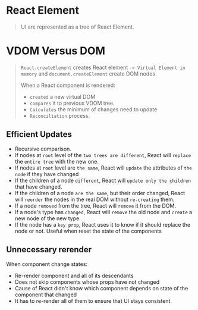 # React Element
> UI are represented as a tree of React Element. 
> 

# VDOM Versus DOM
> `React.createElement` creates React element `-> Virtual Element in memory` and `document.createElement` create DOM nodes
> 
> When a React component is rendered: 
> + `created` a new virtual DOM
> + `compares` it to previous VDOM tree.
> + `Calculates` the minimum of changes need to update
> + `Reconciliation` process.

## Efficient Updates
+ Recursive comparison.
+ If nodes at `root` level of the `two trees are different`, React will `replace` the `entire tree` with the new one.
+ If nodes at `root` level are `the same`, React will `update` the attributes of `the node` if they have changed
+ If the children of a node `different`, React will `update only the children` that have changed.
+ If the children of a node `are the same`, but their order changed, React will `reorder` the nodes in the real DOM without `re-creating` them.
+ If a node `removed` from the tree, React will `remove` it from the DOM.
+ If a node's type has `changed`, React will `remove` the old node and `create` a new node of the new type.
+ If the node has a `key prop`, React uses it to know if it should replace the node or not. Useful when reset the state of the components

## Unnecessary rerender
When component change states: 
+ Re-render component and all of its descendants
+ Does not skip components whose props have not changed
+ Cause of React didn't know which component depends on state of the component that changed
+ It has to re-render all of them to ensure that UI stays consistent.

